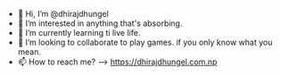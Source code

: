 - 👋 Hi, I’m @dhirajdhungel
- 👀 I’m interested in anything that's absorbing.
- 🌱 I’m currently learning ti live life.
- 💞️ I’m looking to collaborate to play games. if you only know what you mean.
- 📫 How to reach me? --> https://dhirajdhungel.com.np

<!---
dhirajdhungel/dhirajdhungel is a ✨ special ✨ repository because its `README.md` (this file) appears on your GitHub profile.
You can click the Preview link to take a look at your changes.
--->
